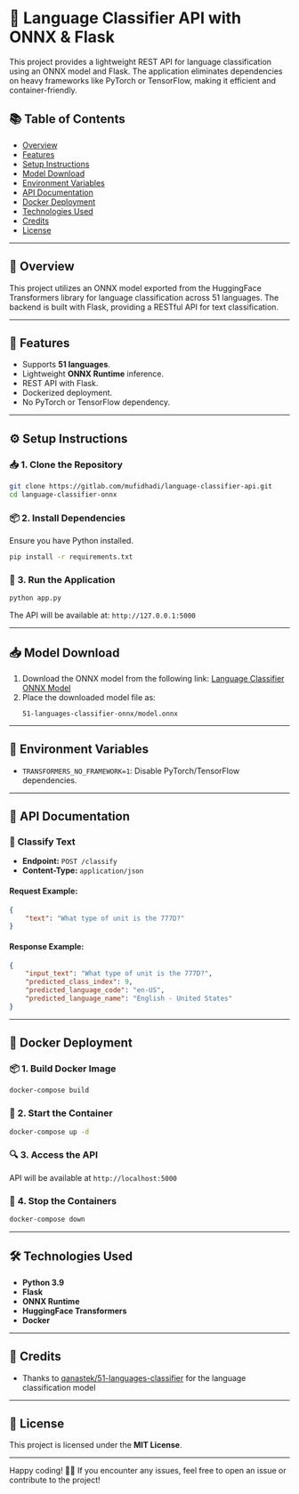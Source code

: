 # 🚀 Language Classifier API with ONNX & Flask

This project provides a lightweight REST API for language classification using an ONNX model and Flask. The application eliminates dependencies on heavy frameworks like PyTorch or TensorFlow, making it efficient and container-friendly.

## 📚 **Table of Contents**
- [Overview](#overview)
- [Features](#features)
- [Setup Instructions](#setup-instructions)
- [Model Download](#model-download)
- [Environment Variables](#environment-variables)
- [API Documentation](#api-documentation)
- [Docker Deployment](#docker-deployment)
- [Technologies Used](#technologies-used)
- [Credits](#credits)
- [License](#license)

---

## 📝 **Overview**
This project utilizes an ONNX model exported from the HuggingFace Transformers library for language classification across 51 languages. The backend is built with Flask, providing a RESTful API for text classification.

---

## 🌟 **Features**
- Supports **51 languages**.
- Lightweight **ONNX Runtime** inference.
- REST API with Flask.
- Dockerized deployment.
- No PyTorch or TensorFlow dependency.

---

## ⚙️ **Setup Instructions**

### 📥 **1. Clone the Repository**
```bash
git clone https://gitlab.com/mufidhadi/language-classifier-api.git
cd language-classifier-onnx
```

### 📦 **2. Install Dependencies**
Ensure you have Python installed.
```bash
pip install -r requirements.txt
```

### 🚀 **3. Run the Application**
```bash
python app.py
```

The API will be available at: `http://127.0.0.1:5000`

---

## 📥 **Model Download**
1. Download the ONNX model from the following link:
   [Language Classifier ONNX Model](https://drive.google.com/file/d/1nG63vuVKiI5htpF40K5_GvXWBw3GK8Hy/view?usp=drive_link)
2. Place the downloaded model file as:
   ```
   51-languages-classifier-onnx/model.onnx
   ```

---

## 🔧 **Environment Variables**
- `TRANSFORMERS_NO_FRAMEWORK=1`: Disable PyTorch/TensorFlow dependencies.

---

## 📑 **API Documentation**

### 📝 **Classify Text**
- **Endpoint:** `POST /classify`
- **Content-Type:** `application/json`

#### **Request Example:**
```json
{
    "text": "What type of unit is the 777D?"
}
```

#### **Response Example:**
```json
{
    "input_text": "What type of unit is the 777D?",
    "predicted_class_index": 9,
    "predicted_language_code": "en-US",
    "predicted_language_name": "English - United States"
}
```

---

## 🐳 **Docker Deployment**

### 📦 **1. Build Docker Image**
```bash
docker-compose build
```

### 🚀 **2. Start the Container**
```bash
docker-compose up -d
```

### 🔍 **3. Access the API**
API will be available at `http://localhost:5000`

### 🛑 **4. Stop the Containers**
```bash
docker-compose down
```

---

## 🛠️ **Technologies Used**
- **Python 3.9**
- **Flask**
- **ONNX Runtime**
- **HuggingFace Transformers**
- **Docker**

---

## 🙌 **Credits**
- Thanks to [qanastek/51-languages-classifier](https://huggingface.co/qanastek/51-languages-classifier) for the language classification model

---

## 📄 **License**
This project is licensed under the **MIT License**.

---

Happy coding! 🚀✨ If you encounter any issues, feel free to open an issue or contribute to the project!